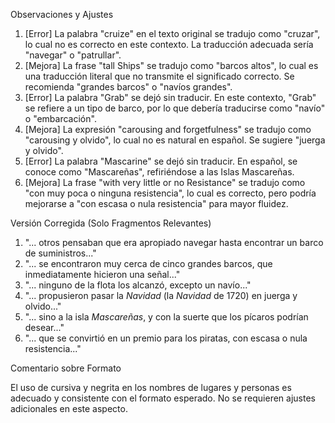 Observaciones y Ajustes

1. [Error] La palabra "cruize" en el texto original se tradujo como "cruzar", lo cual no es correcto en este contexto. La traducción adecuada sería "navegar" o "patrullar".
2. [Mejora] La frase "tall Ships" se tradujo como "barcos altos", lo cual es una traducción literal que no transmite el significado correcto. Se recomienda "grandes barcos" o "navíos grandes".
3. [Error] La palabra "Grab" se dejó sin traducir. En este contexto, "Grab" se refiere a un tipo de barco, por lo que debería traducirse como "navío" o "embarcación".
4. [Mejora] La expresión "carousing and forgetfulness" se tradujo como "carousing y olvido", lo cual no es natural en español. Se sugiere "juerga y olvido".
5. [Error] La palabra "Mascarine" se dejó sin traducir. En español, se conoce como "Mascareñas", refiriéndose a las Islas Mascareñas.
6. [Mejora] La frase "with very little or no Resistance" se tradujo como "con muy poca o ninguna resistencia", lo cual es correcto, pero podría mejorarse a "con escasa o nula resistencia" para mayor fluidez.

Versión Corregida (Solo Fragmentos Relevantes)

1. "... otros pensaban que era apropiado navegar hasta encontrar un barco de suministros..."
2. "... se encontraron muy cerca de cinco grandes barcos, que inmediatamente hicieron una señal..."
3. "... ninguno de la flota los alcanzó, excepto un navío..."
4. "... propusieron pasar la *Navidad* (la *Navidad* de 1720) en juerga y olvido..."
5. "... sino a la isla *Mascareñas*, y con la suerte que los pícaros podrían desear..."
6. "... que se convirtió en un premio para los piratas, con escasa o nula resistencia..."

Comentario sobre Formato

El uso de cursiva y negrita en los nombres de lugares y personas es adecuado y consistente con el formato esperado. No se requieren ajustes adicionales en este aspecto.